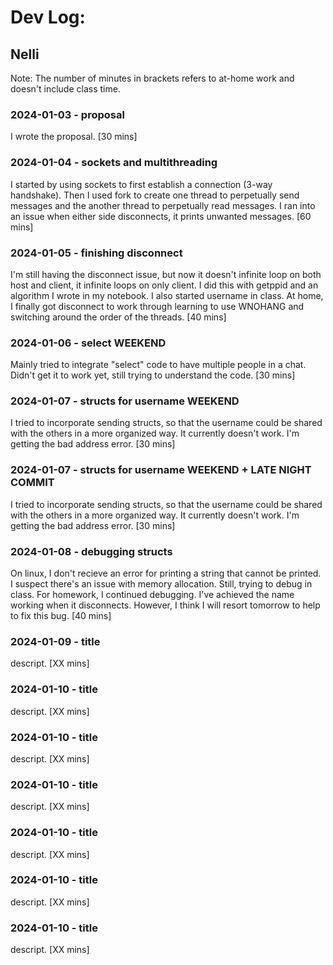 # Dev Log:

## Nelli
Note: The number of minutes in brackets refers to at-home work and doesn't include class time. 
### 2024-01-03 - proposal
I wrote the proposal. [30 mins]

### 2024-01-04 - sockets and multithreading
I started by using sockets to first establish a connection (3-way handshake). Then I used fork to create one thread to perpetually send messages and the another thread to perpetually read messages. I ran into an issue when either side disconnects, it prints unwanted messages. [60 mins]

### 2024-01-05 - finishing disconnect
I'm still having the disconnect issue, but now it doesn't infinite loop on both host and client, it infinite loops on only client. I did this with getppid and an algorithm I wrote in my notebook. I also started username in class. At home, I finally got disconnect to work through learning to use WNOHANG and switching around the order of the threads. [40 mins]

### 2024-01-06 - select WEEKEND
Mainly tried to integrate "select" code to have multiple people in a chat. Didn't get it to work yet, still trying to understand the code. [30 mins]

### 2024-01-07 - structs for username WEEKEND
I tried to incorporate sending structs, so that the username could be shared with the others in a more organized way. It currently doesn't work. I'm getting the bad address error. [30 mins]

### 2024-01-07 - structs for username WEEKEND + LATE NIGHT COMMIT
I tried to incorporate sending structs, so that the username could be shared with the others in a more organized way. It currently doesn't work. I'm getting the bad address error. [30 mins]

### 2024-01-08 - debugging structs 
On linux, I don't recieve an error for printing a string that cannot be printed. I suspect there's an issue with memory allocation. Still, trying to debug in class. For homework, I continued debugging. I've achieved the name working when it disconnects. However, I think I will resort tomorrow to help to fix this bug. [40 mins]

### 2024-01-09 - title 
descript. [XX mins]

### 2024-01-10 - title 
descript. [XX mins]

### 2024-01-10 - title 
descript. [XX mins]

### 2024-01-10 - title 
descript. [XX mins]

### 2024-01-10 - title 
descript. [XX mins]

### 2024-01-10 - title 
descript. [XX mins]

### 2024-01-10 - title 
descript. [XX mins]


